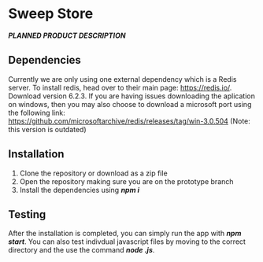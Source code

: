 # Sweep Store
***PLANNED PRODUCT DESCRIPTION***
## Dependencies
  Currently we are only using one external dependency which is a Redis server. To install redis, head over to their main page: https://redis.io/.
  Download version 6.2.3. If you are having issues downloading the aplication on windows, then you may also choose to download a microsoft port 
  using the following link: https://github.com/microsoftarchive/redis/releases/tag/win-3.0.504 (Note: this version is outdated)
## Installation
1. Clone the repository or download as a zip file
2. Open the repository making sure you are on the prototype branch 
3. Install the dependencies using ***npm i***
## Testing
After the installation is completed, you can simply run the app  with ***npm start***.
You can also test indivdual javascript files by moving to the correct directory and the use the command ***node <file>.js***.
